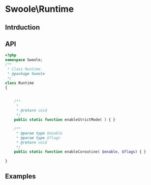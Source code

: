# Swoole\Runtime

## Intrduction

## API

```php
<?php
namespace Swoole;
/**
 * Class Runtime
 * @package Swoole
 */
class Runtime
{
    
    
    /**
     * 
     * @return void
     */
    public static function enableStrictMode( ) { }
    
    /**
     * @param type $enable
     * @param type $flags
     * @return void
     */
    public static function enableCoroutine( $enable, $flags) { }
    
}


```

## Examples

